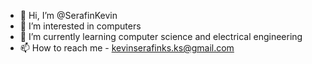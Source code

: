 - 👋 Hi, I’m @SerafinKevin
- 👀 I’m interested in computers
- 🌱 I’m currently learning computer science and electrical engineering 
- 📫 How to reach me - kevinserafinks.ks@gmail.com
<!---
SerafinKevin/SerafinKevin is a ✨ special ✨ repository because its `README.md` (this file) appears on your GitHub profile.
You can click the Preview link to take a look at your changes.
--->
